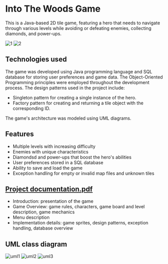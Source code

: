 # Into The Woods Game
This is a Java-based 2D tile game, featuring a hero that needs to navigate through various levels while avoiding or defeating enemies, collecting diamonds, and power-ups.


![1](https://user-images.githubusercontent.com/101983479/236182724-5cce264f-fe9b-41b8-8ad9-84b0e57f54f4.PNG)
![2](https://user-images.githubusercontent.com/101983479/236183124-da3b1e72-bd73-4c7c-8881-872b1fa60e70.PNG)


## Technologies used
The game was developed using Java programming language and SQL database for storing user preferences and game data. The Object-Oriented Programming principles were employed throughout the development process. The design patterns used in the project include:
* Singleton pattern for creating a single instance of the hero.
* Factory pattern for creating and returning a tile object with the corresponding ID.

The game's architecture was modeled using UML diagrams.

## Features
* Multiple levels with increasing difficulty
* Enemies with unique characteristics
* Diamondsd and power-ups that boost the hero's abilities
* User preferences stored in a SQL database
* Ability to save and load the game
* Exception handling for empty or invalid map files and unknown tiles

## [Project documentation.pdf](https://github.com/aeerdna01/IntoTheWoodsGame/files/11396613/Project.documentation.pdf)
- Introduction: presentation of the game
- Game Overview: game rules, characters, game board and level description, game mechanics
- Menu description
- Implementation details: game sprites, design patterns, exception handling, database overview

## UML class diagram
![uml1](https://user-images.githubusercontent.com/101983479/236179483-096408bf-07b2-4a8d-a2ab-49ffd72c8b6f.png)
![uml2](https://user-images.githubusercontent.com/101983479/236179488-4aca27c4-faf0-42b2-8024-bec943702a3c.png)
![uml3](https://user-images.githubusercontent.com/101983479/236179497-9e626277-095c-46d9-a50b-2f3e84ac32e3.png)


